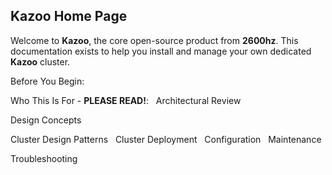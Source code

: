 ## Kazoo Home Page



Welcome to **Kazoo**, the core open-source product from **2600hz**. This documentation exists to help you install and manage your own dedicated **Kazoo** cluster.

Before You Begin:

Who This Is For - **PLEASE READ!**:
 
Architectural Review

Design Concepts

Cluster Design Patterns
 
Cluster Deployment
 
Configuration
 
Maintenance 

Troubleshooting
 
